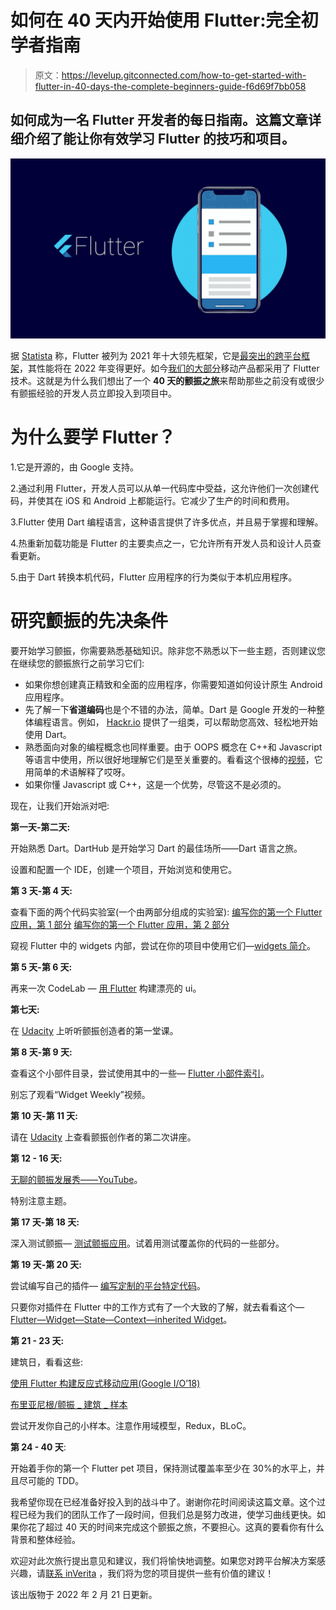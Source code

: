 # 如何在 40 天内开始使用 Flutter:完全初学者指南

> 原文：<https://levelup.gitconnected.com/how-to-get-started-with-flutter-in-40-days-the-complete-beginners-guide-f6d69f7bb058>

## 如何成为一名 Flutter 开发者的每日指南。这篇文章详细介绍了能让你有效学习 Flutter 的技巧和项目。

![](img/b81e091ec2f475274283aa038ef50f72.png)

据 [Statista](https://www.statista.com/statistics/793840/worldwide-developer-survey-most-used-frameworks/) 称，Flutter 被列为 2021 年十大领先框架，它是[最突出的跨平台框架](https://www.statista.com/statistics/869224/worldwide-software-developer-working-hours/#:~:text=Cross%2Dplatform%20mobile%20framworks%20used%20by%20developers%20worldwide%202019&text=According%20to%20the%20survey%2C%2042,mobile%20developers%20use%20native%20tools.)，其性能将在 2022 年变得更好。如今[我们的大部分](https://developers.googleblog.com/2021/03/announcing-flutter-2.html)移动产品都采用了 Flutter 技术。这就是为什么我们想出了一个 **40 天的颤振之旅**来帮助那些之前没有或很少有颤振经验的开发人员立即投入到项目中。

# 为什么要学 Flutter？

1.它是开源的，由 Google 支持。

2.通过利用 Flutter，开发人员可以从单一代码库中受益，这允许他们一次创建代码，并使其在 iOS 和 Android 上都能运行。它减少了生产的时间和费用。

3.Flutter 使用 Dart 编程语言，这种语言提供了许多优点，并且易于掌握和理解。

4.热重新加载功能是 Flutter 的主要卖点之一，它允许所有开发人员和设计人员查看更新。

5.由于 Dart 转换本机代码，Flutter 应用程序的行为类似于本机应用程序。

# 研究颤振的先决条件

要开始学习颤振，你需要熟悉基础知识。除非您不熟悉以下一些主题，否则建议您在继续您的颤振旅行之前学习它们:

*   如果你想创建真正精致和全面的应用程序，你需要知道如何设计原生 Android 应用程序。
*   先了解一下**省道编码**也是个不错的办法，简单。Dart 是 Google 开发的一种整体编程语言。例如， [Hackr.io](https://hackr.io/tutorials/learn-dart) 提供了一组类，可以帮助您高效、轻松地开始使用 Dart。
*   熟悉面向对象的编程概念也同样重要。由于 OOPS 概念在 C++和 Javascript 等语言中使用，所以很好地理解它们是至关重要的。看看这个很棒的[视频](https://www.youtube.com/watch?v=xoL6WvCARJY)，它用简单的术语解释了哎呀。
*   如果你懂 Javascript 或 C++，这是一个优势，尽管这不是必须的。

现在，让我们开始派对吧:

**第一天-第二天:**

开始熟悉 Dart。DartHub 是开始学习 Dart 的最佳场所——Dart 语言之旅。

设置和配置一个 IDE，创建一个项目，开始浏览和使用它。

**第 3 天-第 4 天:**

查看下面的两个代码实验室(一个由两部分组成的实验室): [编写你的第一个 Flutter 应用，第 1 部分](https://codelabs.developers.google.com/codelabs/first-flutter-app-pt1/index.html)
[编写你的第一个 Flutter 应用，第 2 部分](https://codelabs.developers.google.com/codelabs/first-flutter-app-pt2/index.html)

窥视 Flutter 中的 widgets 内部，尝试在你的项目中使用它们—[widgets 简介](https://flutter.dev/docs/development/ui/widgets-intro)。

**第 5 天-第 6 天:**

再来一次 CodeLab — [用 Flutter](https://codelabs.developers.google.com/codelabs/flutter/index.html) 构建漂亮的 ui。

**第七天:**

在 [Udacity](https://classroom.udacity.com/courses/ud905/lessons/92a39eec-0c04-4d98-b47f-c884b9cd5a3b/concepts/cee6fbbe-7225-47e7-aefc-fb5a6b695439) 上听听颤振创造者的第一堂课。

**第 8 天-第 9 天:**

查看这个小部件目录，尝试使用其中的一些— [Flutter 小部件索引](https://flutter.dev/docs/reference/widgets)。

别忘了观看“Widget Weekly”视频。

**第 10 天-第 11 天:**

请在 [Udacity](https://classroom.udacity.com/courses/ud905/lessons/34b4084a-8d2c-4096-a5fc-2bcf0721a7d4/concepts/cee6fbbe-7225-47e7-aefc-fb5a6b695439) 上查看颤振创作者的第二次讲座。

**第 12 - 16 天:**

[无聊的颤振发展秀——YouTube](https://www.youtube.com/playlist?list=PLOU2XLYxmsIK0r_D-zWcmJ1plIcDNnRkK)。

特别注意主题。

**第 17 天-第 18 天:**

深入测试颤振— [测试颤振应用](https://flutter.dev/docs/testing)。试着用测试覆盖你的代码的一些部分。

**第 19 天-第 20 天:**

尝试编写自己的插件— [编写定制的平台特定代码](https://flutter.dev/docs/development/platform-integration/platform-channels)。

只要你对插件在 Flutter 中的工作方式有了一个大致的了解，就去看看这个—[Flutter—Widget—State—Context—inherited Widget](https://www.didierboelens.com/2018/06/widget---state---context---inheritedwidget/)。

**第 21 - 23 天:**

建筑日，看看这些:

[使用 Flutter 构建反应式移动应用(Google I/O’18)](https://www.youtube.com/watch?v=RS36gBEp8OI)

[布里亚尼根/颤振 _ 建筑 _ 样本](https://github.com/brianegan/flutter_architecture_samples)

尝试开发你自己的小样本。注意作用域模型，Redux，BLoC。

**第 24 - 40 天**:

开始着手你的第一个 Flutter pet 项目，保持测试覆盖率至少在 30%的水平上，并且尽可能的 TDD。

我希望你现在已经准备好投入到的战斗中了。谢谢你花时间阅读这篇文章。这个过程已经为我们的团队工作了一段时间，但我们总是努力改进，使学习曲线更快。如果你花了超过 40 天的时间来完成这个颤振之旅，不要担心。这真的要看你有什么背景和整体经验。

欢迎对此次旅行提出意见和建议，我们将愉快地调整。如果您对跨平台解决方案感兴趣，请[联系 inVerita](https://inveritasoft.com/contact) ，我们将为您的项目提供一些有价值的建议！

该出版物于 2022 年 2 月 21 日更新。